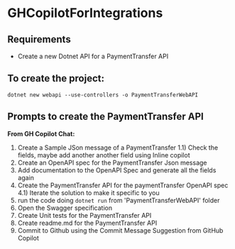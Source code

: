 # GHCopilotForIntegrations

## Requirements
- Create a new Dotnet API for a PaymentTransfer API

## To create the project:
`dotnet new webapi --use-controllers -o PaymentTransferWebAPI`

## Prompts to create the PaymentTransfer API

**From GH Copilot Chat:**

1) Create a Sample JSon message of a PaymentTransfer
   1.1) Check the fields, maybe add another another field using Inline copilot
2) Create an OpenAPI spec for the PaymentTransfer Json message
3) Add documentation to the OpenAPI Spec and generate all the fields again
4) Create the PaymentTransfer API for the paymentTransfer OpenAPI spec
   4.1) Iterate the solution to make it specific to you
5) run the code doing `dotnet run` from 'PaymentTransferWebAPI' folder
6) Open the Swagger specification
7) Create Unit tests for the PaymentTransfer API 
8) Create readme.md for the PaymentTransfer API
9) Commit to Github using the Commit Message Suggestion from GitHub Copilot
